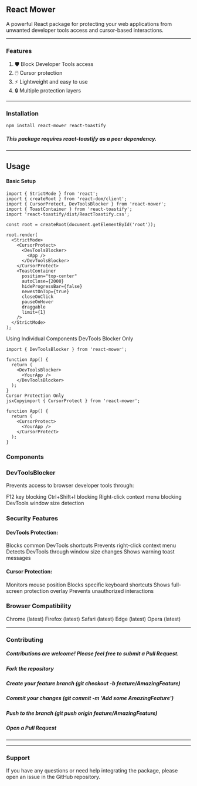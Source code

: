 ## React Mower
A powerful React package for protecting your web applications from unwanted developer tools access and cursor-based interactions.

---

### Features

1. 🛡️ Block Developer Tools access
2. 🖱️ Cursor protection
3. ⚡ Lightweight and easy to use
4. 🔒 Multiple protection layers

---

### Installation
```
npm install react-mower react-toastify
```

##### This package requires react-toastify as a peer dependency.

---

## Usage
#### Basic Setup

```tsx
import { StrictMode } from 'react';
import { createRoot } from 'react-dom/client';
import { CursorProtect, DevToolsBlocker } from 'react-mower';
import { ToastContainer } from 'react-toastify';
import 'react-toastify/dist/ReactToastify.css';

const root = createRoot(document.getElementById('root'));

root.render(
  <StrictMode>
    <CursorProtect>
      <DevToolsBlocker>
        <App />
      </DevToolsBlocker>
    </CursorProtect>
    <ToastContainer
      position="top-center"
      autoClose={2000}
      hideProgressBar={false}
      newestOnTop={true}
      closeOnClick
      pauseOnHover
      draggable
      limit={1}
    />
  </StrictMode>
);
```

Using Individual Components
DevTools Blocker Only
```tsx
import { DevToolsBlocker } from 'react-mower';

function App() {
  return (
    <DevToolsBlocker>
      <YourApp />
    </DevToolsBlocker>
  );
}
Cursor Protection Only
jsxCopyimport { CursorProtect } from 'react-mower';

function App() {
  return (
    <CursorProtect>
      <YourApp />
    </CursorProtect>
  );
}
```
### Components
### DevToolsBlocker
Prevents access to browser developer tools through:

F12 key blocking
Ctrl+Shift+I blocking
Right-click context menu blocking
DevTools window size detection

<!-- ### CursorProtect
Provides cursor-based protection:

Blocks Window+g key combination
Shows protection screen when mouse leaves window
Automatically hides protection screen when mouse returns -->

### Security Features

#### DevTools Protection:
Blocks common DevTools shortcuts
Prevents right-click context menu
Detects DevTools through window size changes
Shows warning toast messages


#### Cursor Protection:
Monitors mouse position
Blocks specific keyboard shortcuts
Shows full-screen protection overlay
Prevents unauthorized interactions



### Browser Compatibility

Chrome (latest)
Firefox (latest)
Safari (latest)
Edge (latest)
Opera (latest)

---

### Contributing
##### Contributions are welcome! Please feel free to submit a Pull Request.

##### Fork the repository
##### Create your feature branch (git checkout -b feature/AmazingFeature)
##### Commit your changes (git commit -m 'Add some AmazingFeature')
##### Push to the branch (git push origin feature/AmazingFeature)
##### Open a Pull Request

---

<!-- ### License
MIT © [Jasur Haydarov]
Author
Jasur Haydarov

GitHub: @jasurhaydarovcode
Website: www.jasurhaydarovcode.uz -->

---

### Support
If you have any questions or need help integrating the package, please open an issue in the GitHub repository.